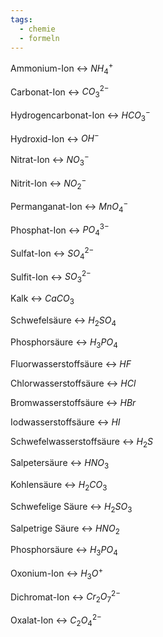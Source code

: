 ```yaml
---
tags:
  - chemie
  - formeln
---
```

Ammonium-Ion <-> $NH_4^+$
<!--SR:!2024-09-14,57,318!2025-03-15,190,320-->

Carbonat-Ion <-> $CO_3^{2-}$
<!--SR:!2025-02-21,166,326!2025-01-04,120,283-->

Hydrogencarbonat-Ion <-> $HCO_3^-$
<!--SR:!2024-11-12,90,280!2024-09-10,4,194-->
Hydroxid-Ion <-> $OH^-$
<!--SR:!2025-01-10,126,306!2025-02-05,150,314-->

Nitrat-Ion <-> $NO_3^-$
<!--SR:!2025-02-15,162,314!2024-10-16,73,286-->

Nitrit-Ion <-> $NO_2^-$
<!--SR:!2025-01-25,141,303!2025-02-21,166,314-->

Permanganat-Ion <-> $MnO_4^-$
<!--SR:!2025-03-06,179,314!2025-02-27,174,320-->

Phosphat-Ion <-> $PO_4^{3-}$
<!--SR:!2024-09-10,50,300!2025-03-01,176,303-->

Sulfat-Ion <-> $SO_4^{2-}$
<!--SR:!2025-01-07,123,283!2025-03-08,181,326-->

Sulfit-Ion <-> $SO_3^{2-}$
<!--SR:!2025-03-26,199,320!2025-02-03,150,314-->

Kalk <-> $CaCO_3$
<!--SR:!2024-09-23,17,260!2024-10-14,73,283-->

Schwefelsäure <-> $H_2SO_4$
<!--SR:!2024-11-07,88,274!2025-01-19,135,283-->

Phosphorsäure <-> $H_3PO_4$
<!--SR:!2025-01-21,137,286!2024-10-30,83,306-->

Fluorwasserstoffsäure <-> $HF$
<!--SR:!2024-10-03,24,280!2024-12-11,117,303-->


Chlorwasserstoffsäure <-> $HCl$
<!--SR:!2025-01-11,127,303!2025-01-04,117,294-->

Bromwasserstoffsäure <-> $HBr$
<!--SR:!2025-03-03,178,320!2025-03-10,183,314-->

Iodwasserstoffsäure <-> $HI$
<!--SR:!2025-02-10,157,319!2025-02-12,157,320-->

Schwefelwasserstoffsäure <-> $H_2S$
<!--SR:!2024-09-27,19,286!2025-01-07,123,299-->

Salpetersäure <-> $HNO_3$
<!--SR:!2024-12-02,108,299!2024-10-14,58,280-->

Kohlensäure <-> $H_2CO_3$
<!--SR:!2025-02-25,170,320!2024-11-07,62,283-->

Schwefelige Säure <-> $H_2SO_3$
<!--SR:!2024-11-18,73,274!2024-10-28,50,243-->

Salpetrige Säure <-> $HNO_2$
<!--SR:!2024-12-26,111,286!2024-10-12,65,254-->

Phosphorsäure <-> $H_3PO_4$
<!--SR:!2024-11-02,86,283!2024-12-15,100,280-->

Oxonium-Ion <-> $H_3O^+$
<!--SR:!2024-09-13,50,306!2024-11-24,102,283-->

Dichromat-Ion <-> $Cr_2O_7^{2-}$
<!--SR:!2024-09-17,40,263!2024-10-01,64,294-->

Oxalat-Ion <-> $C_2O_4^{2-}$
<!--SR:!2024-09-14,51,306!2024-12-04,109,283-->

